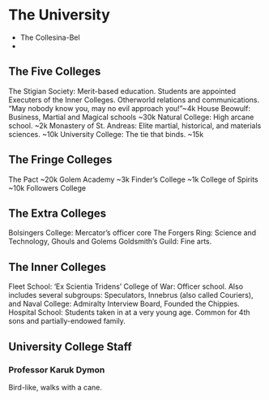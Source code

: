# The University
 + The Collesina-Bel
 + 

## The Five Colleges

The Stigian Society: Merit-based education. Students are appointed Executers of the Inner Colleges. Otherworld relations and communications. “May nobody know you, may no evil approach you!”~4k
House Beowulf: Business, Martial and Magical schools ~30k
Natural College: High arcane school. ~2k
Monastery of St. Andreas: Elite martial, historical, and materials sciences. ~10k
University College: The tie that binds. ~15k

## The Fringe Colleges

The Pact ~20k
Golem Academy ~3k
Finder’s College ~1k
College of Spirits ~10k
Followers College

## The Extra Colleges

Bolsingers College: Mercator’s officer core
The Forgers Ring: Science and Technology, Ghouls and Golems
Goldsmith’s Guild: Fine arts.

## The Inner Colleges

Fleet School: ‘Ex Scientia Tridens’
College of War: Officer school. Also includes several subgroups: Speculators, Innebrus (also called Couriers), and
Naval College: Admiralty Interview Board, Founded the Chippies.
Hospital School: Students taken in at a very young age. Common for 4th sons and partially-endowed family.

## University College Staff

### Professor Karuk Dymon
Bird-like, walks with a cane.